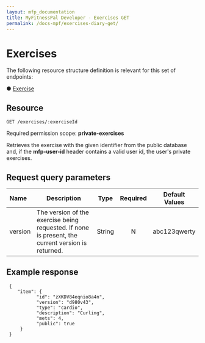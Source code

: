 ```yaml
---
layout: mfp_documentation
title: MyFitnessPal Developer - Exercises GET
permalink: /docs-mpf/exercises-diary-get/
---
```


# Exercises

The following resource structure definition is relevant for this set of endpoints:

● [Exercise](appendix-data-structures-exercise.md)

## Resource

    GET ​/exercises/​:exerciseId
    
Required permission scope: ​**private-exercises**

Retrieves the exercise with the given identifier from the public database and, if the **m​fp-user-id** header contains a valid user id, the user's private exercises.

## Request query parameters

**Name** | **Description** | **Type** | **Required** | **Default Values**
 :--- | --- | --- | :---: | ---
 version | The version of the exercise being requested. If none is present, the current version is returned. | String | N | abc123qwerty
 
 ## Example response
 
     {
        "item": {
               "id": "zXKDV84eqnio8a4n",
               "version": "d980v43",
               "type": "cardio",
               "description": "Curling",
               "mets": 4,
               "public": true
         }
     }
